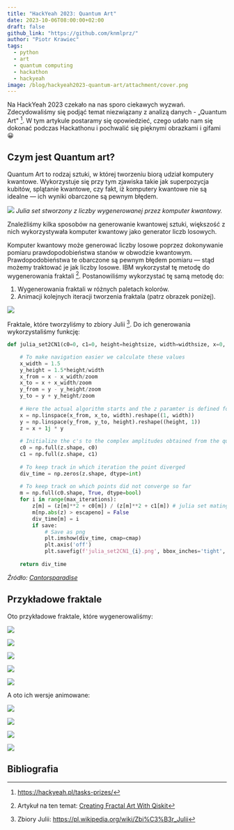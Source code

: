 ```yaml
---
title: "HackYeah 2023: Quantum Art"
date: 2023-10-06T08:00:00+02:00
draft: false
github_link: "https://github.com/knmlprz/"
author: "Piotr Krawiec"
tags:
  - python
  - art
  - quantum computing
  - hackathon
  - hackyeah
image: /blog/hackyeah2023-quantum-art/attachment/cover.png
---
```


Na HackYeah 2023 czekało na nas sporo ciekawych wyzwań. Zdecydowaliśmy się podjąć temat niezwiązany z analizą danych - „Quantum Art" [^1]. W tym artykule postaramy się opowiedzieć, czego udało nam się dokonać podczas Hackathonu i pochwalić się pięknymi obrazkami i gifami 😀

## Czym jest Quantum art?

Quantum Art to rodzaj sztuki, w której tworzeniu biorą udział komputery kwantowe. Wykorzystuje się przy tym zjawiska takie jak superpozycja kubitów, splątanie kwantowe, czy fakt, iż komputery kwantowe nie są idealne — ich wyniki obarczone są pewnym błędem.

![](attachment/04501973682c9b1fcb5e3b537a82d744.png)
*Julia set stworzony z liczby wygenerowanej przez komputer kwantowy.*

Znaleźliśmy kilka sposobów na generowanie kwantowej sztuki, większość z nich wykorzystywała komputer kwantowy jako generator liczb losowych. 

Komputer kwantowy może generować liczby losowe poprzez dokonywanie pomiaru prawdopodobieństwa stanów w obwodzie kwantowym. Prawdopodobieństwa te obarczone są pewnym błędem pomiaru — stąd możemy traktować je jak liczby losowe. IBM wykorzystał tę metodę do wygenerowania fraktali [^3]. Postanowiliśmy wykorzystać tę samą metodę do:
1. Wygenerowania fraktali w różnych paletach kolorów.
2. Animacji kolejnych iteracji tworzenia fraktala (patrz obrazek poniżej).

![](attachment/18f5e7a874f7ada2b5d820f1acdec1c8.gif)

Fraktale, które tworzyliśmy to zbiory Julii [^4]. Do ich generowania wykorzystaliśmy funkcję:

```python
def julia_set2CN1(c0=0, c1=0, height=heightsize, width=widthsize, x=0, y=0, zoom=1, max_iterations=100, save=False, cmap='hot'):

	# To make navigation easier we calculate these values
	x_width = 1.5
	y_height = 1.5*height/width
	x_from = x - x_width/zoom
	x_to = x + x_width/zoom
	y_from = y - y_height/zoom
	y_to = y + y_height/zoom
	
	# Here the actual algorithm starts and the z paramter is defined for the Julia set function
	x = np.linspace(x_from, x_to, width).reshape((1, width))
	y = np.linspace(y_from, y_to, height).reshape((height, 1))
	z = x + 1j * y
	
	# Initialize the c's to the complex amplitudes obtained from the quantum circuit
	c0 = np.full(z.shape, c0)
	c1 = np.full(z.shape, c1)
	
	# To keep track in which iteration the point diverged
	div_time = np.zeros(z.shape, dtype=int)
	
	# To keep track on which points did not converge so far
	m = np.full(c0.shape, True, dtype=bool)
	for i in range(max_iterations):
		z[m] = (z[m]**2 + c0[m]) / (z[m]**2 + c1[m]) # julia set mating 1
		m[np.abs(z) > escapeno] = False
		div_time[m] = i
		if save:
			# Save as png
			plt.imshow(div_time, cmap=cmap)
			plt.axis('off')
			plt.savefig(f'julia_set2CN1_{i}.png', bbox_inches='tight', pad_inches=0)
	
	return div_time
```
*Źródło: [Cantorsparadise](https://www.cantorsparadise.com/the-julia-set-e03c29bed3d0)*

## Przykładowe fraktale

Oto przykładowe fraktale, które wygenerowaliśmy:

![](attachment/b5ce4ea4061e31a00947a9bd870b35c4.png)

![](attachment/f1a4ef65a6152a3cbc3a004a8cc9511c.png)

![](attachment/2902f83f4ef3bc8b517a1f8774216c38.png)

![](attachment/a1409c1df2b5b32eb3f44decefc32877.png)

![](attachment/8629e1fd41bbe69d73f8ed69bc3214de.png)

A oto ich wersje animowane:

![](attachment/4797d2464127495aae2ae803e64ce974.gif)

![](attachment/eff36e9f43dea3efb3c84d12b3ef9602.gif)

![](attachment/629353c6d387cf0a728ef67c217a18ff.gif)

![](attachment/7011b6d84756d529ed6e48d80403acdd.gif)


## Bibliografia
[^1]: https://hackyeah.pl/tasks-prizes/
[^2]: Treść zadania możecie znaleźć tu: [Details Quantum Art](https://hackyeah.pl/wp-content/uploads/2023/09/DETAILS_QuantumArt_IBM_HackYeah2023.pdf)
[^3]: Artykuł na ten temat: [Creating Fractal Art With Qiskit](https://medium.com/qiskit/creating-fractal-art-with-qiskit-df69427026a0)
[^4]: Zbiory Julii: https://pl.wikipedia.org/wiki/Zbi%C3%B3r_Julii

